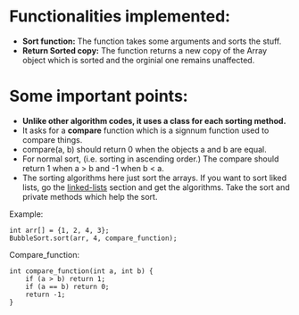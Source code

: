 # Functionalities implemented:
* <b>Sort function:</b> The function takes some arguments and sorts the stuff. 
* <b>Return Sorted copy:</b> The function returns a new copy of the Array object which is sorted and the orginial one remains unaffected. 

# Some important points:
* <b>Unlike other algorithm codes, it uses a class for each sorting method.</b>
* It asks for a <b>compare</b> function which is a signnum function used to compare things. 
* compare(a, b) should return 0 when the objects a and b are equal.
* For normal sort, (i.e. sorting in ascending order.) The compare should return 1 when a > b and -1 when b < a.  
* The sorting algorithms here just sort the arrays. If you want to sort liked lists, go the [linked-lists](https://github.com/HetDaftary/Data-Structures-and-Algorithms/tree/main/Data-Structures/Linked-Lists) section and get the algorithms. Take the sort and private methods which help the sort. 

Example:     
  
    int arr[] = {1, 2, 4, 3};
    BubbleSort.sort(arr, 4, compare_function);
    
Compare_function:

    int compare_function(int a, int b) {
        if (a > b) return 1;
        if (a == b) return 0;
        return -1;
    }  
